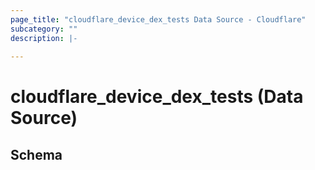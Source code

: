 ```yaml
---
page_title: "cloudflare_device_dex_tests Data Source - Cloudflare"
subcategory: ""
description: |-
  
---
```


# cloudflare_device_dex_tests (Data Source)




<!-- schema generated by tfplugindocs -->
## Schema


